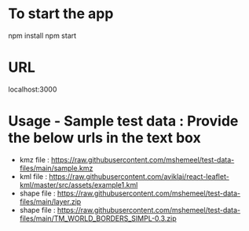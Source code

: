 # To start the app
npm install
npm start

# URL
localhost:3000

# Usage - Sample test data : Provide the below urls in the text box
- kmz file : https://raw.githubusercontent.com/mshemeel/test-data-files/main/sample.kmz
- kml file : https://raw.githubusercontent.com/aviklai/react-leaflet-kml/master/src/assets/example1.kml
- shape file : https://raw.githubusercontent.com/mshemeel/test-data-files/main/layer.zip
- shape file : https://raw.githubusercontent.com/mshemeel/test-data-files/main/TM_WORLD_BORDERS_SIMPL-0.3.zip
